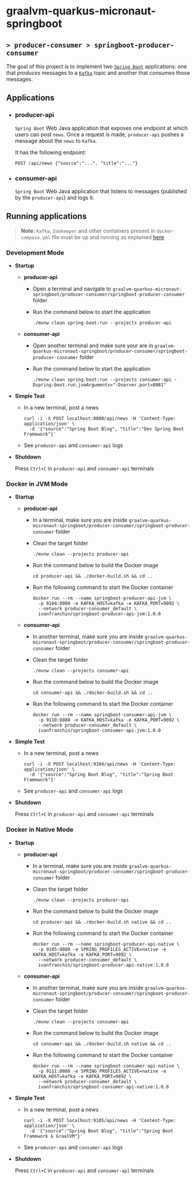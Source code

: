 # graalvm-quarkus-micronaut-springboot
## `> producer-consumer > springboot-producer-consumer`

The goal of this project is to implement two [`Spring Boot`](https://docs.spring.io/spring-boot/docs/current/reference/htmlsingle/) applications: one that _produces_ messages to a [`Kafka`](https://kafka.apache.org/) topic and another that _consumes_ those messages.

## Applications

- ### producer-api

  `Spring Boot` Web Java application that exposes one endpoint at which users can post `news`. Once a request is made, `producer-api` pushes a message about the `news` to `Kafka`.

  It has the following endpoint:
  ```
  POST /api/news {"source":"...", "title":"..."}
  ```

- ### consumer-api

  `Spring Boot` Web Java application that listens to messages (published by the `producer-api`) and logs it.

## Running applications

> **Note:** `Kafka`, `Zookeeper` and other containers present in `docker-compose.yml` file must be up and running as explained [here](https://github.com/ivangfr/graalvm-quarkus-micronaut-springboot/tree/master/producer-consumer#start-environment)

### Development Mode

- **Startup**

  - **producer-api**

    - Open a terminal and navigate to `graalvm-quarkus-micronaut-springboot/producer-consumer/springboot-producer-consumer` folder

    - Run the command below to start the application
      ```
      ./mvnw clean spring-boot:run --projects producer-api
      ```

  - **consumer-api**

    - Open another terminal and make sure your are in `graalvm-quarkus-micronaut-springboot/producer-consumer/springboot-producer-consumer` folder

    - Run the command below to start the application
      ```
      ./mvnw clean spring-boot:run --projects consumer-api -Dspring-boot.run.jvmArguments="-Dserver.port=8081"
      ```

- **Simple Test**

  - In a new terminal, post a news
    ```
    curl -i -X POST localhost:8080/api/news -H 'Content-Type: application/json' \
      -d '{"source":"Spring Boot Blog", "title":"Dev Spring Boot Framework"}'
    ```

  - See `producer-api` and `consumer-api` logs

- **Shutdown**

  Press `Ctrl+C` in `producer-api` and `consumer-api` terminals

### Docker in JVM Mode

- **Startup**

  - **producer-api**

    - In a terminal, make sure you are inside `graalvm-quarkus-micronaut-springboot/producer-consumer/springboot-producer-consumer` folder

    - Clean the target folder
      ```
      ./mvnw clean --projects producer-api
      ```

    - Run the command below to build the Docker image
      ```
      cd producer-api && ./docker-build.sh && cd ..
      ```

    - Run the following command to start the Docker container
      ```
      docker run --rm --name springboot-producer-api-jvm \
        -p 9104:8080 -e KAFKA_HOST=kafka -e KAFKA_PORT=9092 \
        --network producer-consumer_default \
        ivanfranchin/springboot-producer-api-jvm:1.0.0
      ```

  - **consumer-api**

    - In another terminal, make sure you are inside `graalvm-quarkus-micronaut-springboot/producer-consumer/springboot-producer-consumer` folder

    - Clean the target folder
      ```
      ./mvnw clean --projects consumer-api
      ```

    - Run the command below to build the Docker image
      ```
      cd consumer-api && ./docker-build.sh && cd ..
      ```

    - Run the following command to start the Docker container
      ```
      docker run --rm --name springboot-consumer-api-jvm \
        -p 9110:8080 -e KAFKA_HOST=kafka -e KAFKA_PORT=9092 \
        --network producer-consumer_default \
        ivanfranchin/springboot-consumer-api-jvm:1.0.0
      ```

- **Simple Test**

  - In a new terminal, post a news
    ```
    curl -i -X POST localhost:9104/api/news -H 'Content-Type: application/json' \
      -d '{"source":"Spring Boot Blog", "title":"Spring Boot Framework"}'
    ```

  - See `producer-api` and `consumer-api` logs

- **Shutdown**

  Press `Ctrl+C` in `producer-api` and `consumer-api` terminals

### Docker in Native Mode

- **Startup**

  - **producer-api**

    - In a terminal, make sure you are inside `graalvm-quarkus-micronaut-springboot/producer-consumer/springboot-producer-consumer` folder

    - Clean the target folder
      ```
      ./mvnw clean --projects producer-api
      ```

    - Run the command below to build the Docker image
      ```
      cd producer-api && ./docker-build.sh native && cd ..
      ```

    - Run the following command to start the Docker container
      ```
      docker run --rm --name springboot-producer-api-native \
        -p 9105:8080 -e SPRING_PROFILES_ACTIVE=native -e KAFKA_HOST=kafka -e KAFKA_PORT=9092 \
        --network producer-consumer_default \
        ivanfranchin/springboot-producer-api-native:1.0.0
      ```

  - **consumer-api**

    - In another terminal, make sure you are inside `graalvm-quarkus-micronaut-springboot/producer-consumer/springboot-producer-consumer` folder

    - Clean the target folder
      ```
      ./mvnw clean --projects consumer-api
      ```

    - Run the command below to build the Docker image
      ```
      cd consumer-api && ./docker-build.sh native && cd ..
      ```

    - Run the following command to start the Docker container
      ```
      docker run --rm --name springboot-consumer-api-native \
        -p 9111:8080 -e SPRING_PROFILES_ACTIVE=native -e KAFKA_HOST=kafka -e KAFKA_PORT=9092 \
        --network producer-consumer_default \
        ivanfranchin/springboot-consumer-api-native:1.0.0
      ```

- **Simple Test**

  - In a new terminal, post a news
    ```
    curl -i -X POST localhost:9105/api/news -H 'Content-Type: application/json' \
      -d '{"source":"Spring Boot Blog", "title":"Spring Boot Framework & GraalVM"}'
    ```

  - See `producer-api` and `consumer-api` logs

- **Shutdown**

  Press `Ctrl+C` in `producer-api` and `consumer-api` terminals
